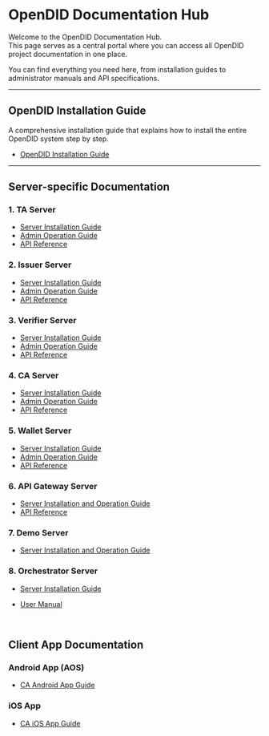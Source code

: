 # OpenDID Documentation Hub

Welcome to the OpenDID Documentation Hub.  
This page serves as a central portal where you can access all OpenDID project documentation in one place.  

You can find everything you need here, from installation guides to administrator manuals and API specifications.

---

## OpenDID Installation Guide

A comprehensive installation guide that explains how to install the entire OpenDID system step by step.

- [OpenDID Installation Guide](./OpenDID_Installation_Guide-V2.0.0.0.md)

---

## Server-specific Documentation

### 1. TA Server

- [Server Installation Guide](https://github.com/OmniOneID/did-ta-server/blob/release/QA-v2.0.0/docs/installation/OpenDID_TAServer_Installation_Guide.md)  
- [Admin Operation Guide](https://github.com/OmniOneID/did-ta-server/blob/release/QA-v2.0.0/docs/admin/OpenDID_TAAdmin_Operation_Guide.md)  
- [API Reference](https://github.com/OmniOneID/did-ta-server/blob/release/QA-v2.0.0/docs/api/TAS_API.md)

### 2. Issuer Server

- [Server Installation Guide](https://github.com/OmniOneID/did-issuer-server/blob/release/QA-v2.0.0/docs/installation/OpenDID_IssuerServer_Installation_Guide.md)  
- [Admin Operation Guide](https://github.com/OmniOneID/did-issuer-server/blob/release/QA-v2.0.0/docs/admin/OpenDID_IssuerAdmin_Operation_Guide.md)  
- [API Reference](https://github.com/OmniOneID/did-issuer-server/blob/release/QA-v2.0.0/docs/api/Issuer_API.md)

### 3. Verifier Server

- [Server Installation Guide](https://github.com/OmniOneID/did-verifier-server/blob/release/QA-v2.0.0/docs/installation/OpenDID_VerifierServer_Installation_Guide.md)  
- [Admin Operation Guide](https://github.com/OmniOneID/did-verifier-server/blob/release/QA-v2.0.0/docs/admin/OpenDID_VerifierAdmin_Operation_Guide.md)  
- [API Reference](https://github.com/OmniOneID/did-verifier-server/blob/release/QA-v2.0.0/docs/api/Verifier_API.md)

### 4. CA Server

- [Server Installation Guide](https://github.com/OmniOneID/did-ca-server/blob/release/QA-v2.0.0/docs/installation/OpenDID_CAServer_Installation_Guide.md)  
- [Admin Operation Guide](https://github.com/OmniOneID/did-ca-server/blob/release/QA-v2.0.0/docs/admin/OpenDID_CAAdmin_Operation_Guide.md)  
- [API Reference](https://github.com/OmniOneID/did-ca-server/blob/release/QA-v2.0.0/docs/api/CAS_API.md)

### 5. Wallet Server

- [Server Installation Guide](https://github.com/OmniOneID/did-wallet-server/blob/release/QA-v2.0.0/docs/installation/OpenDID_WalletServer_Installation_Guide.md)  
- [Admin Operation Guide](https://github.com/OmniOneID/did-wallet-server/blob/release/QA-v2.0.0/docs/admin/OpenDID_WalletAdmin_Operation_Guide.md)  
- [API Reference](https://github.com/OmniOneID/did-wallet-server/blob/release/QA-v2.0.0/docs/api/Wallet_API.md)

### 6. API Gateway Server

- [Server Installation and Operation Guide](https://github.com/OmniOneID/did-api-server/blob/release/QA-v2.0.0/docs/installation/OpenDID_APIGatewayServer_InstallationAndOperation_Guide.md)  
- [API Reference](https://github.com/OmniOneID/did-api-server/blob/release/QA-v2.0.0/docs/api/APIGateway_API.md)

### 7. Demo Server

- [Server Installation and Operation Guide](https://github.com/OmniOneID/did-demo-server/blob/release/QA-v2.0.0/docs/installation/OpenDID_DemoServer_InstallationAndOperation_Guide.md)

### 8. Orchestrator Server

- [Server Installation Guide](https://github.com/OmniOneID/did-orchestrator-server/blob/release/QA-v2.0.0/docs/installation/OpenDID_orchestrator_InstallationAndOperation_Guide.md)

- [User Manual](https://github.com/OmniOneID/did-orchestrator-server/blob/release/QA-v2.0.0/docs/manual/orchestrator_manual.md)

<br/>

## Client App Documentation

### Android App (AOS)

- [CA Android App Guide](https://github.com/OmniOneID/did-ca-aos/blob/release/QA-v2.0.0/README.md)

### iOS App

- [CA iOS App Guide](https://github.com/OmniOneID/did-ca-ios/blob/release/QA-v2.0.0/README.md)
